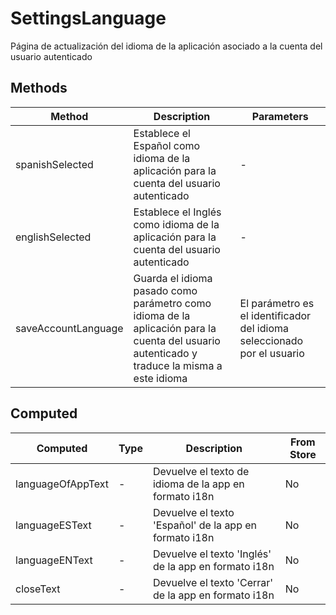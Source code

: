 # SettingsLanguage

Página de actualización del idioma de la aplicación asociado a la cuenta del usuario autenticado

## Methods

<!-- @vuese:SettingsLanguage:methods:start -->
|Method|Description|Parameters|
|---|---|---|
|spanishSelected|Establece el Español como idioma de la aplicación para la cuenta del usuario autenticado|-|
|englishSelected|Establece el Inglés como idioma de la aplicación para la cuenta del usuario autenticado|-|
|saveAccountLanguage|Guarda el idioma pasado como parámetro como idioma de la aplicación para la cuenta del usuario autenticado y traduce la misma a este idioma|El parámetro es el identificador del idioma seleccionado por el usuario|

<!-- @vuese:SettingsLanguage:methods:end -->


## Computed

<!-- @vuese:SettingsLanguage:computed:start -->
|Computed|Type|Description|From Store|
|---|---|---|---|
|languageOfAppText|-|Devuelve el texto de idioma de la app en formato i18n|No|
|languageESText|-|Devuelve el texto 'Español' de la app en formato i18n|No|
|languageENText|-|Devuelve el texto 'Inglés' de la app en formato i18n|No|
|closeText|-|Devuelve el texto 'Cerrar' de la app en formato i18n|No|

<!-- @vuese:SettingsLanguage:computed:end -->


